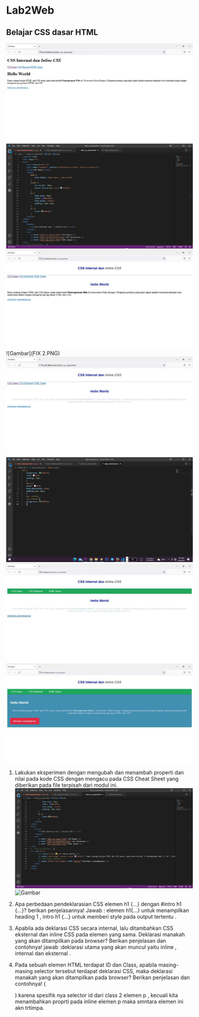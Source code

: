 # Lab2Web
## Belajar CSS dasar HTML
![Gambar](SSC1.jpeg)
![Gambar](FIX1.PNG)
![Gambar](SSC2.jpeg)
![Gambar](FIX 2.PNG)
![Gambar](SSC3.jpeg)
![Gambar](FIX3.PNG)
![Gambar](SSC4.jpeg)
![Gambar](SSC5.jpeg)



1. Lakukan eksperimen dengan mengubah dan menambah properti dan nilai pada kode CSS dengan mengacu pada CSS Cheat Sheet yang diberikan pada file terpisah dari modul ini.
![Gambar](SCC1.PNG)
![Gambar](SCC2.PNG)

2. Apa perbedaan pendeklarasian CSS elemen h1 {...} dengan #intro h1 {...}? berikan penjelasannya!
   Jawab : elemen h1{...} untuk menampilkan heading 1 , intro h1 {...} untuk memberi style pada output tertentu . 

3.  Apabila ada deklarasi CSS secara internal, lalu ditambahkan CSS eksternal dan inline CSS pada elemen yang sama. Deklarasi manakah yang akan ditampilkan pada browser? Berikan penjelasan dan contohnya! jawab :deklarasi utama yang akan muncul yaitu inline , internal dan eksternal .

4. Pada sebuah elemen HTML terdapat ID dan Class, apabila masing-masing selector tersebut terdapat deklarasi CSS, maka deklarasi manakah yang akan ditampilkan pada browser? Berikan penjelasan dan contohnya! ( <p id="paragraf-1" class="text-paragraf"> )
karena spesifik nya selector id dari class 2 elemen p , kecuali kita menambahkan proprti pada inline elemen p maka smntara elemen ini akn trtimpa.
